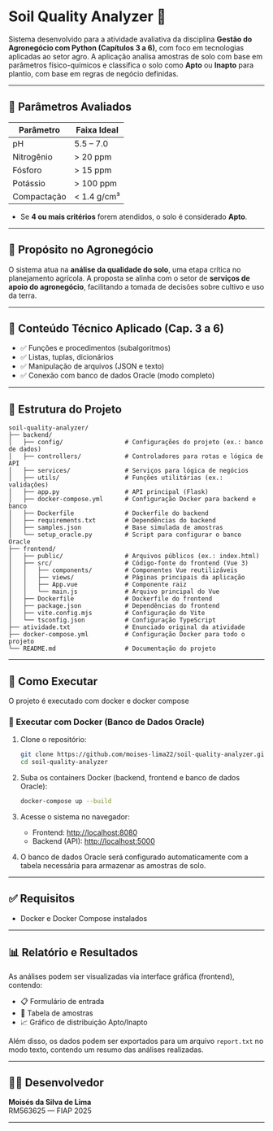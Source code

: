 # Soil Quality Analyzer 🌱

Sistema desenvolvido para a atividade avaliativa da disciplina **Gestão do Agronegócio com Python (Capítulos 3 a 6)**, com foco em tecnologias aplicadas ao setor agro. A aplicação analisa amostras de solo com base em parâmetros físico-químicos e classifica o solo como **Apto** ou **Inapto** para plantio, com base em regras de negócio definidas.

---

## 🧪 Parâmetros Avaliados

| Parâmetro    | Faixa Ideal              |
|--------------|--------------------------|
| pH           | 5.5 – 7.0                |
| Nitrogênio   | > 20 ppm                 |
| Fósforo      | > 15 ppm                 |
| Potássio     | > 100 ppm                |
| Compactação  | < 1.4 g/cm³              |

- Se **4 ou mais critérios** forem atendidos, o solo é considerado **Apto**.

---

## 🎯 Propósito no Agronegócio

O sistema atua na **análise da qualidade do solo**, uma etapa crítica no planejamento agrícola. A proposta se alinha com o setor de **serviços de apoio do agronegócio**, facilitando a tomada de decisões sobre cultivo e uso da terra.

---

## 🧠 Conteúdo Técnico Aplicado (Cap. 3 a 6)

- ✅ Funções e procedimentos (subalgoritmos)
- ✅ Listas, tuplas, dicionários
- ✅ Manipulação de arquivos (JSON e texto)
- ✅ Conexão com banco de dados Oracle (modo completo)

---

## 📁 Estrutura do Projeto

```
soil-quality-analyzer/
├── backend/
│   ├── config/                 # Configurações do projeto (ex.: banco de dados)
│   ├── controllers/            # Controladores para rotas e lógica de API
│   ├── services/               # Serviços para lógica de negócios
│   ├── utils/                  # Funções utilitárias (ex.: validações)
│   ├── app.py                  # API principal (Flask)
│   ├── docker-compose.yml      # Configuração Docker para backend e banco
│   ├── Dockerfile              # Dockerfile do backend
│   ├── requirements.txt        # Dependências do backend
│   ├── samples.json            # Base simulada de amostras
│   └── setup_oracle.py         # Script para configurar o banco Oracle
├── frontend/
│   ├── public/                 # Arquivos públicos (ex.: index.html)
│   ├── src/                    # Código-fonte do frontend (Vue 3)
│   │   ├── components/         # Componentes Vue reutilizáveis
│   │   ├── views/              # Páginas principais da aplicação
│   │   ├── App.vue             # Componente raiz
│   │   └── main.js             # Arquivo principal do Vue
│   ├── Dockerfile              # Dockerfile do frontend
│   ├── package.json            # Dependências do frontend
│   ├── vite.config.mjs         # Configuração do Vite
│   └── tsconfig.json           # Configuração TypeScript
├── atividade.txt               # Enunciado original da atividade
├── docker-compose.yml          # Configuração Docker para todo o projeto
└── README.md                   # Documentação do projeto
```

---

## 🚀 Como Executar

O projeto é executado com docker e docker compose

### 🐳 Executar com Docker (Banco de Dados Oracle)

1. Clone o repositório:
   ```bash
   git clone https://github.com/moises-lima22/soil-quality-analyzer.git
   cd soil-quality-analyzer
   ```

2. Suba os containers Docker (backend, frontend e banco de dados Oracle):
   ```bash
   docker-compose up --build
   ```

3. Acesse o sistema no navegador:
   - Frontend: [http://localhost:8080](http://localhost:8080)
   - Backend (API): [http://localhost:5000](http://localhost:5000)

4. O banco de dados Oracle será configurado automaticamente com a tabela necessária para armazenar as amostras de solo.

---

## ✅ Requisitos

 - Docker e Docker Compose instalados

---

## 📊 Relatório e Resultados

As análises podem ser visualizadas via interface gráfica (frontend), contendo:

- 📋 Formulário de entrada
- 🧪 Tabela de amostras
- 📈 Gráfico de distribuição Apto/Inapto

Além disso, os dados podem ser exportados para um arquivo `report.txt` no modo texto, contendo um resumo das análises realizadas.

---

## 👨‍💻 Desenvolvedor

**Moisés da Silva de Lima**  
RM563625 — FIAP 2025

---
